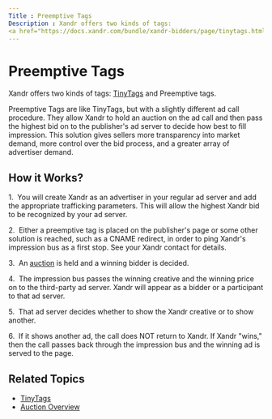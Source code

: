 ```yaml
---
Title : Preemptive Tags
Description : Xandr offers two kinds of tags:
<a href="https://docs.xandr.com/bundle/xandr-bidders/page/tinytags.html"
---
```



# Preemptive Tags



Xandr offers two kinds of tags:
<a href="https://docs.xandr.com/bundle/xandr-bidders/page/tinytags.html"
class="xref" target="_blank">TinyTags</a> and Preemptive tags.

Preemptive Tags are like TinyTags, but with a slightly different ad call
procedure. They allow Xandr to hold an auction
on the ad call and then pass the highest bid on to the publisher's ad
server to decide how best to fill impression. This solution gives
sellers more transparency into market demand, more control over the bid
process, and a greater array of advertiser demand.

<div id="ID-000098f6__section_ush_ghq_nwb" >

## How it Works?



1.  You will create Xandr as an advertiser in
your regular ad server and add the appropriate trafficking parameters.
This will allow the highest Xandr bid to be
recognized by your ad server.

2.  Either a preemptive tag is placed on the publisher's page or some
other solution is reached, such as a CNAME redirect, in order to ping
Xandr's impression bus as a first stop. See your
Xandr contact for details.

3.  An <a
href="https://docs.xandr.com/bundle/xandr-bidders/page/auction-overview.html"
class="xref" target="_blank">auction</a> is held and a winning bidder is
decided.

4.  The impression bus passes the winning creative and the winning price
on to the third-party ad server. Xandr will
appear as a bidder or a participant to that ad server.

5.  That ad server decides whether to show the
Xandr creative or to show another.

6.  If it shows another ad, the call does NOT return to
Xandr. If Xandr "wins,"
then the call passes back through the impression bus and the winning ad
is served to the page.

<div id="ID-000098f6__section_ixf_vzl_nwb" >

## Related Topics

- <a href="tinytags.html" class="xref">TinyTags</a>
- <a
  href="https://docs.xandr.com/bundle/xandr-bidders/page/auction-overview.html"
  class="xref" target="_blank">Auction Overview</a>






